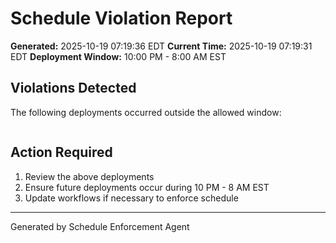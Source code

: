 # Schedule Violation Report

**Generated:** 2025-10-19 07:19:36 EDT
**Current Time:** 2025-10-19 07:19:31 EDT
**Deployment Window:** 10:00 PM - 8:00 AM EST

## Violations Detected

The following deployments occurred outside the allowed window:

```

```

## Action Required

1. Review the above deployments
2. Ensure future deployments occur during 10 PM - 8 AM EST
3. Update workflows if necessary to enforce schedule

---

Generated by Schedule Enforcement Agent
